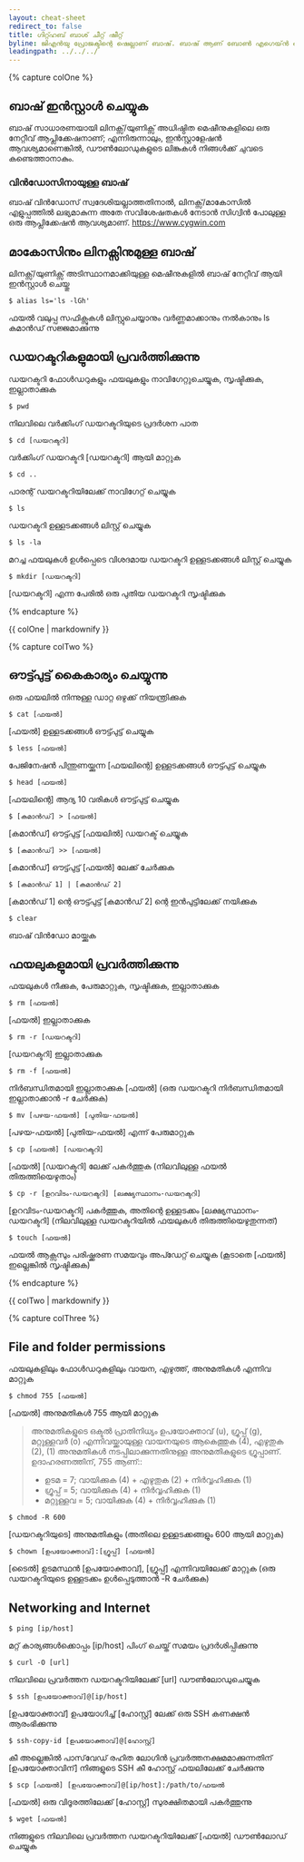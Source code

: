 ```yaml
---
layout: cheat-sheet
redirect_to: false
title: ഗിറ്റ്ഹബ് ബാശ് ചീറ്റ് ഷീറ്റ്
byline: ജിഎൻയു പ്രോജക്ടിന്റെ ഷെല്ലാണ് ബാഷ്. ബാഷ് ആണ് ബോൺ എഗെയ്ൻ ഷെൽ. കോൺ ഷെൽ (ksh), C ഷെൽ (csh) എന്നിവയിൽ നിന്നുള്ള ഉപയോഗപ്രദമായ സവിശേഷതകൾ ഉൾക്കൊള്ളുന്ന ഒരു sh- അനുയോജ്യമായ ഷെല്ലാണ് ബാഷ്. ഇത് IEEE POSIX P1003.2/ISO 9945.2 ഷെൽ ആൻഡ് ടൂൾസ് സ്റ്റാൻഡേർഡ് അനുസരിച്ചാണ് ഉദ്ദേശിക്കുന്നത്. പ്രോഗ്രാമിംഗിനും സംവേദനാത്മക ഉപയോഗത്തിനും ഇത് sh- ൽ പ്രവർത്തനപരമായ മെച്ചപ്പെടുത്തലുകൾ വാഗ്ദാനം ചെയ്യുന്നു. കൂടാതെ, മിക്ക sh സ്ക്രിപ്റ്റുകളും പരിഷ്ക്കരിക്കാതെ ബാഷ് പ്രവർത്തിപ്പിക്കാൻ കഴിയും.
leadingpath: ../../../
---
```


{% capture colOne %}
## ബാഷ് ഇൻസ്റ്റാൾ ചെയ്യുക
ബാഷ് സാധാരണയായി ലിനക്സ്/യുണിക്സ് അധിഷ്ഠിത മെഷീനുകളിലെ ഒരു നേറ്റീവ് ആപ്ലിക്കേഷനാണ്; എന്നിരുന്നാലും, ഇൻസ്റ്റാളേഷൻ ആവശ്യമാണെങ്കിൽ, ഡൗൺലോഡുകളുടെ ലിങ്കുകൾ നിങ്ങൾക്ക് ചുവടെ കണ്ടെത്താനാകും.

### വിൻഡോസിനായുള്ള ബാഷ്
ബാഷ് വിൻഡോസ് സ്വദേശിയല്ലാത്തതിനാൽ, ലിനക്സ്/മാകോസിൽ എളുപ്പത്തിൽ ലഭ്യമാകുന്ന അതേ സവിശേഷതകൾ നേടാൻ സിഗ്വിൻ പോലുള്ള ഒരു ആപ്ലിക്കേഷൻ ആവശ്യമാണ്.
https://www.cygwin.com

## മാകോസിനും ലിനക്സിനുമുള്ള ബാഷ്
ലിനക്സ്/യുണിക്സ് അടിസ്ഥാനമാക്കിയുള്ള മെഷീനുകളിൽ ബാഷ് നേറ്റീവ് ആയി ഇൻസ്റ്റാൾ ചെയ്തു

```$ alias ls='ls -lGh'```

ഫയൽ വലുപ്പ സഫിക്സുകൾ ലിസ്റ്റുചെയ്യാനും വർണ്ണമാക്കാനും നൽകാനും ls കമാൻഡ് സജ്ജമാക്കുന്നു

## ഡയറക്ടറികളുമായി പ്രവർത്തിക്കുന്നു
ഡയറക്ടറി ഫോൾഡറുകളും ഫയലുകളും നാവിഗേറ്റുചെയ്യുക, സൃഷ്ടിക്കുക, ഇല്ലാതാക്കുക

```$ pwd```

നിലവിലെ വർക്കിംഗ് ഡയറക്ടറിയുടെ പ്രദർശന പാത

```$ cd [ഡയറക്ടറി]```

വർക്കിംഗ് ഡയറക്ടറി [ഡയറക്ടറി] ആയി മാറ്റുക

```$ cd ..```

പാരന്റ് ഡയറക്ടറിയിലേക്ക് നാവിഗേറ്റ് ചെയ്യുക

```$ ls```

ഡയറക്ടറി ഉള്ളടക്കങ്ങൾ ലിസ്റ്റ് ചെയ്യുക

```$ ls -la```

മറച്ച ഫയലുകൾ ഉൾപ്പെടെ വിശദമായ ഡയറക്ടറി ഉള്ളടക്കങ്ങൾ ലിസ്റ്റ് ചെയ്യുക


```$ mkdir [ഡയറക്ടറി]```

[ഡയറക്ടറി] എന്ന പേരിൽ ഒരു പുതിയ ഡയറക്ടറി സൃഷ്ടിക്കുക

{% endcapture %}
<div class="col-md-6">
{{ colOne | markdownify }}
</div>

{% capture colTwo %}

## ഔട്ട്പുട്ട് കൈകാര്യം ചെയ്യുന്നു
ഒരു ഫയലിൽ നിന്നുള്ള ഡാറ്റ ഒഴുക്ക് നിയന്ത്രിക്കുക

```$ cat [ഫയൽ]```

[ഫയൽ] ഉള്ളടക്കങ്ങൾ ഔട്ട്പുട്ട് ചെയ്യുക


```$ less [ഫയൽ]```

പേജിനേഷൻ പിന്തുണയ്ക്കുന്ന [ഫയലിന്റെ] ഉള്ളടക്കങ്ങൾ ഔട്ട്പുട്ട് ചെയ്യുക


```$ head [ഫയൽ]```

[ഫയലിന്റെ] ആദ്യ 10 വരികൾ ഔട്ട്പുട്ട് ചെയ്യുക


```$ [കമാൻഡ്] > [ഫയൽ] ```

[കമാൻഡ്] ഔട്ട്പുട്ട് [ഫയലിൽ] ഡയറക്ട് ചെയ്യുക


```$ [കമാൻഡ്] >> [ഫയൽ]```

[കമാൻഡ്] ഔട്ട്പുട്ട് [ഫയൽ] ലേക്ക് ചേർക്കുക


```$ [കമാൻഡ് 1] | [കമാൻഡ് 2]```

[കമാൻഡ് 1] ന്റെ ഔട്ട്പുട്ട് [കമാൻഡ് 2] ന്റെ ഇൻപുട്ടിലേക്ക് നയിക്കുക


```$ clear```

ബാഷ് വിൻഡോ മായ്ക്കുക


## ഫയലുകളുമായി പ്രവർത്തിക്കുന്നു
ഫയലുകൾ നീക്കുക, പേരുമാറ്റുക, സൃഷ്ടിക്കുക, ഇല്ലാതാക്കുക

```$ rm [ഫയൽ]```

[ഫയൽ] ഇല്ലാതാക്കുക


```$ rm -r [ഡയറക്ടറി]```

[ഡയറക്ടറി] ഇല്ലാതാക്കുക

```$ rm -f [ഫയൽ]```

നിർബന്ധിതമായി ഇല്ലാതാക്കുക [ഫയൽ] (ഒരു ഡയറക്ടറി നിർബന്ധിതമായി ഇല്ലാതാക്കാൻ -r ചേർക്കുക)


```$ mv [പഴയ-ഫയൽ] [പുതിയ-ഫയൽ]```

[പഴയ-ഫയൽ] [പുതിയ-ഫയൽ] എന്ന് പേരുമാറ്റുക


```$ cp [ഫയൽ] [ഡയറക്ടറി]```

[ഫയൽ] [ഡയറക്ടറി] ലേക്ക് പകർത്തുക (നിലവിലുള്ള ഫയൽ തിരുത്തിയെഴുതാം)


```$ cp -r [ഉറവിടം-ഡയറക്ടറി] [ലക്ഷ്യസ്ഥാനം-ഡയറക്ടറി]```

[ഉറവിടം-ഡയറക്ടറി] പകർത്തുക, അതിന്റെ ഉള്ളടക്കം [ലക്ഷ്യസ്ഥാനം-ഡയറക്ടറി] (നിലവിലുള്ള ഡയറക്ടറിയിൽ ഫയലുകൾ തിരുത്തിയെഴുതുന്നത്)

```$ touch [ഫയൽ]```

ഫയൽ ആക്സസും പരിഷ്ക്കരണ സമയവും അപ്ഡേറ്റ് ചെയ്യുക (കൂടാതെ [ഫയൽ] ഇല്ലെങ്കിൽ സൃഷ്ടിക്കുക)

{% endcapture %}
<div class="col-md-6">
{{ colTwo | markdownify }}
</div>
<div class="clearfix"></div>


{% capture colThree %}
## File and folder permissions
ഫയലുകളിലും ഫോൾഡറുകളിലും വായന, എഴുത്ത്, അനുമതികൾ എന്നിവ മാറ്റുക


```$ chmod 755 [ഫയൽ]```

[ഫയൽ] അനുമതികൾ 755 ആയി മാറ്റുക

> അനുമതികളുടെ ഒക്ടൽ പ്രാതിനിധ്യം ഉപയോക്താവ് (u), ഗ്രൂപ്പ് (g), മറ്റുള്ളവർ (o) എന്നിവയ്ക്കായുള്ള വായനയുടെ ആകെത്തുക (4), എഴുതുക (2), (1) അനുമതികൾ നടപ്പിലാക്കുന്നതിനുള്ള അനുമതികളുടെ ഗ്രൂപ്പാണ്. ഉദാഹരണത്തിന്, 755 ആണ്::
> - ഉടമ = 7; വായിക്കുക (4) + എഴുതുക (2) + നിർവ്വഹിക്കുക (1)
> - ഗ്രൂപ്പ് = 5; വായിക്കുക (4) + നിർവ്വഹിക്കുക (1)
> - മറ്റുള്ളവ = 5; വായിക്കുക (4) + നിർവ്വഹിക്കുക (1)



```$ chmod -R 600```

[ഡയറക്ടറിയുടെ] അനുമതികളും (അതിലെ ഉള്ളടക്കങ്ങളും 600 ആയി മാറ്റുക)


```$ chown [ഉപയോക്താവ്]:[ഗ്രൂപ്പ്] [ഫയൽ]```

[ടൈൽ] ഉടമസ്ഥൻ [ഉപയോക്താവ്], [ഗ്രൂപ്പ്] എന്നിവയിലേക്ക് മാറ്റുക (ഒരു ഡയറക്ടറിയുടെ ഉള്ളടക്കം ഉൾപ്പെടുത്താൻ -R ചേർക്കുക)

## Networking and Internet
```$ ping [ip/host]```

മറ്റ് കാര്യങ്ങൾക്കൊപ്പം [ip/host] പിംഗ് ചെയ്ത് സമയം പ്രദർശിപ്പിക്കുന്നു

```$ curl -O [url]```

നിലവിലെ പ്രവർത്തന ഡയറക്ടറിയിലേക്ക് [url] ഡൗൺലോഡുചെയ്യുക

```$ ssh [ഉപയോക്താവ്]@[ip/host]```

[ഉപയോക്താവ്] ഉപയോഗിച്ച് [ഹോസ്റ്റ്] ലേക്ക് ഒരു SSH കണക്ഷൻ ആരംഭിക്കുന്നു

```$ ssh-copy-id [ഉപയോക്താവ്]@[ഹോസ്റ്റ്]```

കീ അല്ലെങ്കിൽ പാസ്‌വേഡ് രഹിത ലോഗിൻ പ്രവർത്തനക്ഷമമാക്കുന്നതിന് [ഉപയോക്താവിന്] നിങ്ങളുടെ SSH കീ ഹോസ്റ്റ് ഫയലിലേക്ക് ചേർക്കുന്നു

```$ scp [ഫയൽ] [ഉപയോക്താവ്]@[ip/host]:/path/to/ഫയൽ```

[ഫയൽ] ഒരു വിദൂരത്തിലേക്ക് [ഹോസ്റ്റ്] സുരക്ഷിതമായി പകർത്തുന്നു

```$ wget [ഫയൽ]```

നിങ്ങളുടെ നിലവിലെ പ്രവർത്തന ഡയറക്ടറിയിലേക്ക് [ഫയൽ] ഡൗൺലോഡ് ചെയ്യുക
